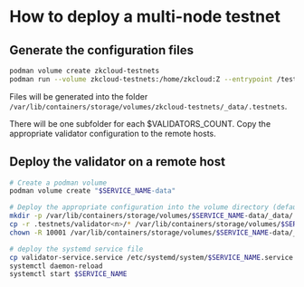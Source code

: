 # How to deploy a multi-node testnet

## Generate the configuration files

```bash
podman volume create zkcloud-testnets
podman run --volume zkcloud-testnets:/home/zkcloud:Z --entrypoint /testnet-multi-node.sh ghcr.io/thezkcloudd/zkcloud:<tag> "$VALIDATORS_COUNT" "<public_ip1,public_ip2,public_ip3,public_ip4>"
```

Files will be generated into the folder `/var/lib/containers/storage/volumes/zkcloud-testnets/_data/.testnets`.

There will be one subfolder for each $VALIDATORS_COUNT. Copy the appropriate validator configuration to the remote hosts.

## Deploy the validator on a remote host

```bash
# Create a podman volume
podman volume create "$SERVICE_NAME-data"

# Deploy the appropriate configuration into the volume directory (default /var/lib/containers/storage/volumes/<service_name>-data/_data//)
mkdir -p /var/lib/containers/storage/volumes/$SERVICE_NAME-data/_data/.zkcloud
cp -r .testnets/validator<n>/* /var/lib/containers/storage/volumes/$SERVICE_NAME-data/_data/.zkcloud/
chown -R 10001 /var/lib/containers/storage/volumes/$SERVICE_NAME-data/_data/.zkcloud

# deploy the systemd service file
cp validator-service.service /etc/systemd/system/$SERVICE_NAME.service
systemctl daemon-reload
systemctl start $SERVICE_NAME
```
